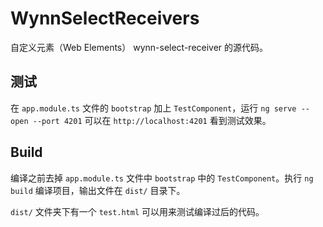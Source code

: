 # WynnSelectReceivers

自定义元素（Web Elements） wynn-select-receiver 的源代码。

## 测试

在 `app.module.ts` 文件的 `bootstrap` 加上 `TestComponent`，运行 `ng serve --open --port 4201` 可以在 `http://localhost:4201` 看到测试效果。

## Build

编译之前去掉 `app.module.ts` 文件中 `bootstrap` 中的 `TestComponent`。执行 `ng build` 编译项目，输出文件在 `dist/` 目录下。

`dist/` 文件夹下有一个 `test.html` 可以用来测试编译过后的代码。
